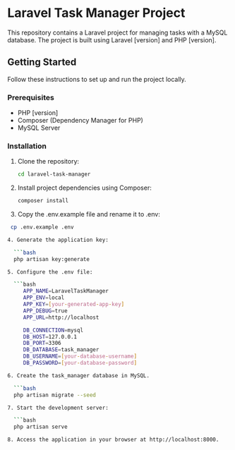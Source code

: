 # Laravel Task Manager Project

This repository contains a Laravel project for managing tasks with a MySQL database. The project is built using Laravel [version] and PHP [version].

## Getting Started

Follow these instructions to set up and run the project locally.

### Prerequisites

- PHP [version]
- Composer (Dependency Manager for PHP)
- MySQL Server

### Installation

1. Clone the repository:

   ```bash
   cd laravel-task-manager

2. Install project dependencies using Composer:

    ```bash
    composer install

 3. Copy the .env.example file and rename it to .env:
   
   ```bash
    cp .env.example .env

4. Generate the application key:

     ```bash
     php artisan key:generate

5. Configure the .env file:

     ```bash
        APP_NAME=LaravelTaskManager
        APP_ENV=local
        APP_KEY=[your-generated-app-key]
        APP_DEBUG=true
        APP_URL=http://localhost

        DB_CONNECTION=mysql
        DB_HOST=127.0.0.1
        DB_PORT=3306
        DB_DATABASE=task_manager
        DB_USERNAME=[your-database-username]
        DB_PASSWORD=[your-database-password]

6. Create the task_manager database in MySQL.

     ```bash
     php artisan migrate --seed

7. Start the development server:

     ```bash
     php artisan serve

8. Access the application in your browser at http://localhost:8000.


